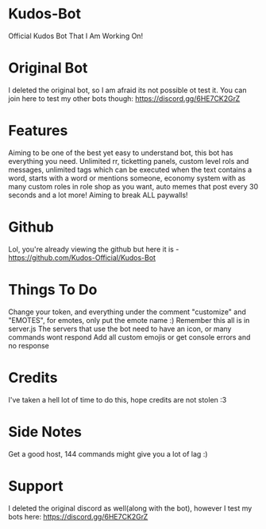 # Kudos-Bot
Official Kudos Bot That I Am Working On!
# Original Bot
I deleted the original bot, so I am afraid its not possible ot test it. You can join here to test my other bots though: https://discord.gg/6HE7CK2GrZ
# Features
Aiming to be one of the best yet easy to understand bot, this bot has everything you need. Unlimited rr, ticketting panels, custom level rols and messages, unlimited tags which can be executed when the text contains a word, starts with a word or mentions someone, economy system with as many custom roles in role shop as you want, auto memes that post every 30 seconds and a lot more! Aiming to break ALL paywalls!
# Github
Lol, you're already viewing the github but here it is - https://github.com/Kudos-Official/Kudos-Bot
# Things To Do
Change your token, and everything under the comment "customize" and "EMOTES", for emotes, only put the emote name :)
Remember this all is in server.js
The servers that use the bot need to have an icon, or many commands wont respond
Add all custom emojis or get console errors and no response
# Credits
I've taken a hell lot of time to do this, hope credits are not stolen :3 
# Side Notes
Get a good host, 144 commands might give you a lot of lag :)
# Support
I deleted the original discord as well(along with the bot), however I test my bots here: https://discord.gg/6HE7CK2GrZ
